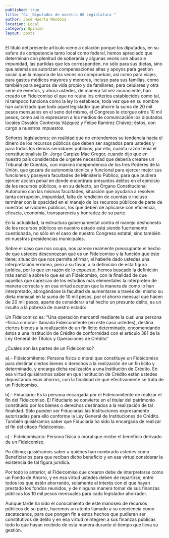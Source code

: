 ```yaml
---
published: true
title: "Cc. Diputados de nuestra 60 Legislatura "
author: José Huerta Mendoza
location: Local
category: Opinión
layout: posts
---
```


El título del presente artículo viene a colación porque los diputados, en su esfera de competencia tanto local como federal, hemos apreciado que determinan con plenitud de soberanía y algunas veces con abuso e impunidad, las partidas que les corresponden, no sólo para sus dietas, sino que además se autorizan compensaciones altas y apoyos para gestión social que la mayoría de las veces no comprueban, así como para viajes, para gastos médicos mayores y menores, incluso para sus familias, como también para seguros de vida propio y de familiares, para celulares y otra serie de eventos, y ahora ustedes, de manera tal vez inconciente, han creado un Fideicomiso el que no reúne los criterios establecidos como tal, ni tampoco funciona como la ley lo establece, toda vez que en su nombre han autorizado que todo aquel legislador que ahorre la suma de 20 mil pesos mensuales en el seno del mismo, el Congreso le otorgue otros 10 mil pesos, como así lo expresaron a los medios de comunicación los diputados locales Osvaldo Contreras Vázquez y Felipe Ramírez Chávez; éstos, con cargo a nuestros impuestos.

Señores legisladores; en realidad que no entendemos su tendencia hacia el dinero de los recursos públicos que deben ser sagrados para ustedes y para todos los demás servidores públicos; por ello, cuánta razón tenía el constitucionalista Dr. Jorge Carpizo Mac Gregor, cuando dijo que en nuestro país consideraba de urgente necesidad que debería crearse un Tribunal de Cuentas, con máxima independencia de los tres Poderes de la Unión, que gozara de autonomía técnica y funcional para ejercer mejor sus funciones y poseyera facultades de Ministerio Público, para que pudiera ejercer acción penal en donde encontrara presuntos delitos en el ejercicio de los recursos públicos, o en su defecto, un Órgano Constitucional Autónomo con las mismas facultades, situación que ayudaría a resolver tanta corrupción, impunidad, falta de rendición de cuentas e incluso terminar con la opacidad en el manejo de los recursos públicos de parte de nuestros servidores públicos, los que deben de aplicarse con eficiencia, eficacia, economía, transparencia y honradez de su parte.

En la actualidad, la estructura gubernamental contra el manejo deshonesto de los recursos públicos en nuestro estado está siendo fuertemente cuestionada, no sólo en el caso de nuestro Congreso estatal, sino también en nuestras presidencias municipales.

Sobre el caso que nos ocupa, nos parece realmente preocupante el hecho de que ustedes desconozcan qué es un Fideicomiso y la función que éste tiene; situación que nos permite afirmar, al haberle dado ustedes una interpretación errónea, pero a su favor, a la definición de esta figura jurídica, por lo que en razón de lo expuesto, hemos buscado la definición más sencilla sobre lo que es un Fideicomiso, con la finalidad de que aquellos que carezcan de los estudios más elementales la interpreten de manera correcta y en esa virtud acepten que la manera de como lo han interpretado, abrogándose la facultad de aumentarse a través del mismo su dieta mensual en la suma de 10 mil pesos, por el ahorro mensual que hacen de 20 mil pesos, aparte de considerar a tal hecho un presunto delito, es un insulto a la pobreza de nuestro estado:

Un Fideicomiso es: “Una operación mercantil mediante la cual una persona –física o moral- llamada Fideicomitente (en este caso ustedes), destina ciertos bienes a la realización de un fin lícito determinado, encomendando éstos a una Institución de Crédito de conformidad con el artículo 381 de la Ley General de Títulos y Operaciones de Crédito” 

¿Cuáles son las partes de un Fideicomiso?

a).- Fideicomitente: Persona física o moral que constituye un Fideicomiso para destinar ciertos bienes o derechos a la realización de un fin lícito y determinado, y encarga dicha realización a una Institución de Crédito.
En esa virtud quisiéramos saber en qué Institución de Crédito están ustedes depositando esos ahorros, con la finalidad de que efectivamente se trata de un Fideicomiso.

b).- Fiduciario: Es la persona encargada por el Fideicomitente de realizar el fin del Fideicomiso. El Fiduciario se convierte en el titular del patrimonio constituido por los bienes o derechos destinados a la realización de tal finalidad. Sólo pueden ser Fiduciarias las Instituciones expresamente autorizadas para ello conforme la Ley General de Instituciones de Crédito.
También quisiéramos saber qué Fiduciaria ha sido la encargada de realizar el fin del citado Fideicomiso.

c).- Fideicomisario: Persona física o moral que recibe el beneficio derivado de un Fideicomiso. 

Po último; quisiéramos saber a quiénes han nombrado ustedes como Beneficiarios para que reciban dicho beneficio y en esa virtud considerar la existencia de tal figura jurídica.

Por todo lo anterior, el Fideicomiso que crearon debe de interpretarse como un Fondo de Ahorro, y en esa virtud ustedes deben de repartirse, entre todos los que estén ahorrando, solamente el interés con el que hayan prestado los fondos reunidos, y de ninguna manera tomar de sus finanzas públicas los 10 mil pesos mensuales para cada legislador ahorrador. 

Aunque tarde ha sido el conocimiento de este manoseo de recursos públicos de su parte, hacemos un atento llamado a su conciencia como zacatecanos, para que pongan fin a estos hechos que pudieran ser constitutivos de delito y en esa virtud reintegren a sus finanzas públicas todo lo que hayan recibido de esta manera durante el tiempo que lleva su gestión. 
